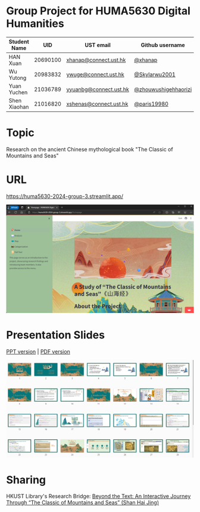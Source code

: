 # Group Project for HUMA5630 Digital Humanities

| Student Name |   UID   |       UST email       | Github username |
| ------------ | --------| --------------------- | --------------- |
|    HAN Xuan  | 20690100| xhanap@connect.ust.hk |    [@xhanap](https://github.com/xhanap)       |
|    Wu Yutong | 20983832| ywuge@connect.ust.hk  |    [@Skylarwu2001](https://github.com/Skylarwu2001) |
|   Yuan Yuchen| 21036789| yyuanbg@connect.ust.hk| [@zhouwushigehhaorizi](https://github.com/zhouwushigehhaorizi)|
|  Shen Xiaohan| 21016820| xshenas@connect.ust.hk| [@paris19980](https://github.com/paris19980)|

# Topic
Research on the ancient Chinese mythological book "The Classic of Mountains and Seas"

# URL
https://huma5630-2024-group-3.streamlit.app/

[![preview_website_group3](preview_website_group3.png)](https://huma5630-2024-group-3.streamlit.app/)

# Presentation Slides
[PPT version](https://github.com/HUMA5630-Digital-Humanities/project-2024-group-3/blob/main/The%20Classic%20of%20Mountains%20and%20Seas.pptx) | [PDF version](https://github.com/HUMA5630-Digital-Humanities/project-2024-group-3/blob/main/The%20Classic%20of%20Mountains%20and%20Seas.pdf)

![preview_presentation-slides_group3](preview_presentation-slides_group3.png)

# Sharing
HKUST Library's Research Bridge: [Beyond the Text: An Interactive Journey Through “The Classic of Mountains and Seas” (Shan Hai Jing)](https://library.hkust.edu.hk/sc/shan-hai-jing-huma-5630/)
